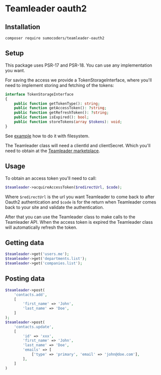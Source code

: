 # Teamleader oauth2

## Installation

`composer require sumocoders/teamleader-oauth2`

## Setup

This package uses PSR-17 and PSR-18. You can use any implementation you want. 

For saving the access we provide a TokenStorageInterface, where you'll need to implement storing and fetching of the tokens:

```php
interface TokenStorageInterface
{
    public function getTokenType(): string;
    public function getAccessToken(): ?string;
    public function getRefreshToken(): ?string;
    public function isExpired(): bool;
    public function storeTokens(array $tokens): void;
}
```

See [example](https://github.com/sumocoders/teamleader-oauth2/blob/main/src/examples/FilesystemTokenStorage.php) how to do it with filesystem.

The Teamleader class will need a clientId and clientSecret. Which you'll need to obtain at the [Teamleader marketplace](https://marketplace.teamleader.eu/).

## Usage

To obtain an access token you'll need to call:

```php
$teamleader->acquireAccessToken($redirectUrl, $code);
```

Where `$redirectUrl` is the url you want Teamleader to come back to after Oauth2 authentication and `$code` is for the return when Teamleader comes back to your site and validate the authentication.

After that you can use the Teamleader class to make calls to the Teamleader API. When the access token is expired the Teamleader class will automatically refresh the token.

## Getting data

```php
$teamleader->get('users.me');
$teamleader->get('departments.list');
$teamleader->get('companies.list');
```

## Posting data

```php
$teamleader->post(
    'contacts.add',
    [
        'first_name' => 'John',
        'last_name' => 'Doe',
    ]
);
$teamleader->post(
    'contacts.update',
    [
        'id' => 'xxx',
        'first_name' => 'John',
        'last_name' => 'Doe',
        'emails' => [
            ['type' => 'primary', 'email' => 'john@doe.com'],
        ],
    ]
)
```
